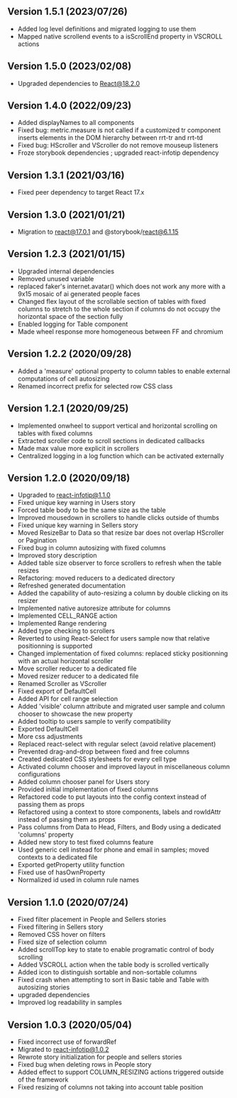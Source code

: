 ## Version 1.5.1 (2023/07/26)
- Added log level definitions and migrated logging to use them
- Mapped native scrollend events to a isScrollEnd property in VSCROLL actions

## Version 1.5.0 (2023/02/08)
- Upgraded dependencies to React@18.2.0

## Version 1.4.0 (2022/09/23)
- Added displayNames to all components
- Fixed bug: metric.measure is not called if a customized tr component inserts elements in the DOM hierarchy between rrt-tr and rrt-td
- Fixed bug: HScroller and VScroller do not remove mouseup listeners
- Froze storybook dependencies ; upgraded react-infotip dependency

## Version 1.3.1 (2021/03/16)
- Fixed peer dependency to target React 17.x

## Version 1.3.0 (2021/01/21)
- Migration to react@17.0.1 and @storybook/react@6.1.15

## Version 1.2.3 (2021/01/15)
- Upgraded internal dependencies
- Removed unused variable
- replaced faker's internet.avatar() which does not work any more with a 9x15 mosaic of ai generated people faces
- Changed flex layout of the scrollable section of tables with fixed columns to stretch to the whole section if columns do not occupy the horizontal space of the section fully
- Enabled logging for Table component
- Made wheel response more homogeneous between FF and chromium

## Version 1.2.2 (2020/09/28)

- Added a 'measure' optional property to column tables to enable external computations of cell autosizing
- Renamed incorrect prefix for selected row CSS class

## Version 1.2.1 (2020/09/25)

- Implemented onwheel to support vertical and horizontal scrolling on tables with fixed columns
- Extracted scroller code to scroll sections in dedicated callbacks
- Made max value more explicit in scrollers
- Centralized logging in a log function which can be activated externally

## Version 1.2.0 (2020/09/18)

- Upgraded to react-infotip@1.1.0
- Fixed unique key warning in Users story
- Forced table body to be the same size as the table
- Improved mousedown in scrollers to handle clicks outside of thumbs
- Fixed unique key warning in Sellers story
- Moved ResizeBar to Data so that resize bar does not overlap HScroller or Pagination
- Fixed bug in column autosizing with fixed columns
- Improved story description
- Added table size observer to force scrollers to refresh when the table resizes
- Refactoring: moved reducers to a dedicated directory
- Refreshed generated documentation
- Added the capability of auto-resizing a column by double clicking on its resizer
- Implemented native autoresize attribute for columns
- Implemented CELL_RANGE action
- Implemented Range rendering
- Added type checking to scrollers
- Reverted to using React-Select for users sample now that relative positionning is supported
- Changed implementation of fixed columns: replaced sticky positionning with an actual horizontal scroller
- Move scroller reducer to a dedicated file
- Moved resizer reducer to a dedicated file
- Renamed Scroller as VScroller
- Fixed export of DefaultCell
- Added API for cell range selection
- Added 'visible' column attribute and migrated user sample and column chooser to showcase the new property
- Added tooltip to users sample to verify compatibility
- Exported DefaultCell
- More css adjustments
- Replaced react-select with regular select (avoid relative placement)
- Prevented drag-and-drop between fixed and free columns
- Created dedicated CSS stylesheets for every cell type
- Activated column chooser and improved layout in miscellaneous column configurations
- Added column chooser panel for Users story
- Provided initial implementation of fixed columns
- Refactored code to put layouts into the config context instead of passing them as props
- Refactored using a context to store components, labels and rowIdAttr instead of passing them as props
- Pass columns from Data to Head, Filters, and Body using a dedicated 'columns' property
- Added new story to test fixed columns feature
- Used generic cell instead for phone and email in samples; moved contexts to a dedicated file
- Exported getProperty utility function
- Fixed use of hasOwnProperty
- Normalized id used in column rule names

## Version 1.1.0 (2020/07/24)

- Fixed filter placement in People and Sellers stories
- Fixed filtering in Sellers story
- Removed CSS hover on filters
- Fixed size of selection column
- Added scrollTop key to state to enable programatic control of body scrolling
- Added VSCROLL action when the table body is scrolled vertically
- Added icon to distinguish sortable and non-sortable columns
- Fixed crash when attempting to sort in Basic table and Table with autosizing stories
- upgraded dependencies
- Improved log readability in samples

## Version 1.0.3 (2020/05/04)

- Fixed incorrect use of forwardRef
- Migrated to react-infotip@1.0.2
- Rewrote story initialization for people and sellers stories
- Fixed bug when deleting rows in People story
- Added effect to support COLUMN_RESIZING actions triggered outside of the framework
- Fixed resizing of columns not taking into account table position
